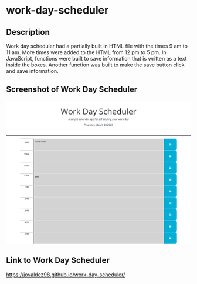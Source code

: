 # work-day-scheduler

## Description

Work day scheduler had a partially built in HTML file with the times 9 am to 11 am. 
More times were added to the HTML from 12 pm to 5 pm. In JavaScript, functions were 
built to save information that is written as a text inside the boxes. Another function was built to make the save button click and save information.


## Screenshot of Work Day Scheduler

![Alt text](Assets/images/wrday-schduler.png)



## Link to Work Day Scheduler
 https://jovaldez98.github.io/work-day-scheduler/